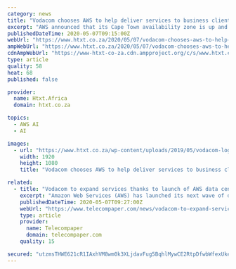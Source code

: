 ```yaml
---
category: news
title: "Vodacom chooses AWS to help deliver services to business clients locally"
excerpt: "AWS announced that its Cape Town availability zone is up and running, with a data centre presence now in the region. The move has been welcomed by all, and now Vodacom has confirmed that it will be partnering with AWS when it comes to delivering services to its business clients."
publishedDateTime: 2020-05-07T09:15:00Z
webUrl: "https://www.htxt.co.za/2020/05/07/vodacom-chooses-aws-to-help-deliver-services-to-business-clients-locally/"
ampWebUrl: "https://www.htxt.co.za/2020/05/07/vodacom-chooses-aws-to-help-deliver-services-to-business-clients-locally/amp/"
cdnAmpWebUrl: "https://www-htxt-co-za.cdn.ampproject.org/c/s/www.htxt.co.za/2020/05/07/vodacom-chooses-aws-to-help-deliver-services-to-business-clients-locally/amp/"
type: article
quality: 58
heat: 68
published: false

provider:
  name: Htxt.Africa
  domain: htxt.co.za

topics:
  - AWS AI
  - AI

images:
  - url: "https://www.htxt.co.za/wp-content/uploads/2019/05/vodacom-logo-header.jpg"
    width: 1920
    height: 1080
    title: "Vodacom chooses AWS to help deliver services to business clients locally"

related:
  - title: "Vodacom to expand services thanks to launch of AWS data centres in South Africa"
    excerpt: "Amazon Web Services (AWS) has launched its next wave of data centres in South Africa. Its partnership with Vodacom will enable Vodacom Business to expand its offering and provide improved business, cloud and other services to its clients."
    publishedDateTime: 2020-05-07T09:27:00Z
    webUrl: "https://www.telecompaper.com/news/vodacom-to-expand-services-thanks-to-launch-of-aws-data-centres-in-south-africa--1337524"
    type: article
    provider:
      name: Telecompaper
      domain: telecompaper.com
    quality: 15

secured: "utzmsTHWE621cR1IAxhVM8wm0k3XLjdavFug5BqhlMywCE2RtpDfwbWfexUke64qx55zAGCufJlTlzup7/v7OThr+UzIOUOdloAbp4ajUE9AKXNBr8MYawTrc7CWZIl/5WuyIGVrrO5KJvI/DsQf9fzSgG59fAaD5NnoUG2AcTZjMH2xdxa71egS0rkG8/JK/XPXOpna0j8XTB3/MQE5tebjHxJwCsTA3HtBK4JyFS9z5ZY/ziiVVgZOIqXc4Y5n3G22HSEnR/TTE1MGP9bEVWHSce1fux+36f3CRK+CoYh8mmaNHCCiP6sBSWY7LP/Izp9dODZSgbEaEl9hsDIitqX/Tc6f+mThjPAQyPaCJ7+VIOM407b9EFfWjj3HcSIVnJ02dM4y+VV68E4Wa7q6AsaC+YbF54nGNTBx326gEahny1DOG8lXkCfOjIHKY/HXTuY91L9eRKVZMJdu8iY+ABSrj3SI50qETHKJbfvyix0=;u9WDH0paesDOasrawT8+cg=="
---
```



